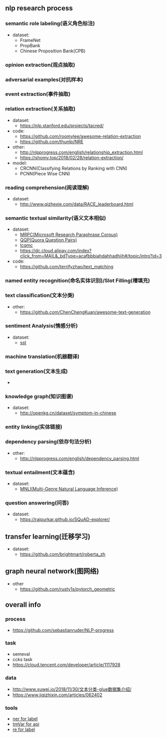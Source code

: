 ## nlp research process


### semantic role labeling(语义角色标注)
- dataset:
  - FrameNet
  - PropBank
  - Chinese Proposition Bank(CPB)

### opinion extraction(观点抽取)

### adversarial examples(对抗样本)

### event extraction(事件抽取)

### relation extraction(关系抽取)
- dataset:
  - https://nlp.stanford.edu/projects/tacred/
- code:
  - https://github.com/roomylee/awesome-relation-extraction
  - https://github.com/thunlp/NRE
- other:
  - http://nlpprogress.com/english/relationship_extraction.html
  - https://shomy.top/2018/02/28/relation-extraction/
- model:
  - CRCNN(Classifying Relations by Ranking with CNN)
  - PCNN(Piece Wise CNN)

### reading comprehension(阅读理解)
- dataset:
  - http://www.qizhexie.com/data/RACE_leaderboard.html

### semantic textual similarity(语义文本相似)
- dataset:
  - [MRPC(Microsoft Research Paraphrase Corpus)](https://www.microsoft.com/en-us/download/details.aspx?id=52398)
  - [QQP(Quora Question Pairs)](https://www.quora.com/q/quoradata/First-Quora-Dataset-Release-Question-Pairs)
  - [lcqmc](http://icrc.hitsz.edu.cn/info/1037/1146.htm)
  - https://dc.cloud.alipay.com/index?click_from=MAIL&_bdType=acafbbbiahdahhadhiih#/topic/intro?id=3
- code:
  - https://github.com/terrifyzhao/text_matching

### named entity recognition(命名实体识别)/Slot Filling(槽填充)

### text classification(文本分类)
- other:
  - https://github.com/ChenChengKuan/awesome-text-generation

### sentiment Analysis(情感分析)
- dataset:
  - [sst](http://ai.stanford.edu/~amaas/data/sentiment/)

### machine translation(机器翻译)

### text generation(文本生成)
-

### knowledge graph(知识图谱)
- dataset:
  - http://openkg.cn/dataset/symptom-in-chinese

### entity linking(实体链接)

### dependency parsing(依存句法分析)
- other:
  - http://nlpprogress.com/english/dependency_parsing.html

### textual entailment(文本蕴含)
- dataset:
  - [MNLI(Multi-Genre Natural Language Inference)](http://www.nyu.edu/projects/bowman/multinli/)

### question answering(问答)
- dataset:
  - https://rajpurkar.github.io/SQuAD-explorer/

## transfer learning(迁移学习)
- dataset:
  - https://github.com/brightmart/roberta_zh

## graph neural network(图网络)
- other
  - https://github.com/rusty1s/pytorch_geometric

## overall info


### process
- https://github.com/sebastianruder/NLP-progress

### task
- semeval
- ccks task
- https://cloud.tencent.com/developer/article/1117928

### data
- http://www.xuwei.io/2018/11/30/文本分类-glue数据集介绍/
- https://www.jiqizhixin.com/articles/062402

### tools
- [ner for label](https://rasahq.github.io/rasa-nlu-trainer/)
- [tmVar for api](https://www.ncbi.nlm.nih.gov/research/bionlp/Tools/tmvar/)
- [re for label](http://brat.nlplab.org/installation.html)
